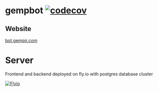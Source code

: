 # gempbot [![codecov](https://codecov.io/github/gempir/gempbot/branch/main/graph/badge.svg?token=NOBEUO3DYT)](https://codecov.io/github/gempir/gempbot)

## Website

[bot.gempir.com](https://bot.gempir.com)

# Server

Frontend and backend deployed on fly.io with postgres database cluster

[![Flyio](https://fly.io/static/images/brand/logo.svg)](https://fly.io)
